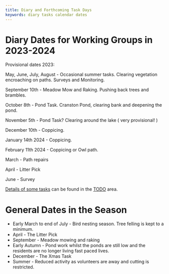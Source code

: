 ```yaml
---
title: Diary and Forthcoming Task Days
keywords: diary tasks calendar dates
---
```


# Diary Dates for Working Groups in 2023-2024

Provisional dates 2023:

May, June, July, August - Occasional summer tasks. Clearing vegetation encroaching on paths. Surveys and Monitoring.

September 10th - Meadow Mow and Raking. Pushing back trees and brambles.

October 8th - Pond Task. Cranston Pond, clearing bank and deepening the pond. 

November 5th - Pond Task? Clearing around the lake ( very provisional! ) 

December 10th - Coppicing. 

January 14th 2024 - Coppicing. 

February 11th 2024 - Coppicing or Owl path.

March - Path repairs

April - Litter Pick

June - Survey


[Details of some tasks](/#TODO/Tasks) can be found in the [TODO](/#TODO/Home) area.


# General Dates in the Season

* Early March to end of July - Bird nesting season. Tree felling is kept to a minimum.
* April - The Litter Pick
* September - Meadow mowing and raking
* Early Autumn - Pond work whilst the ponds are still low and the residents are no longer living fast paced lives.
* December - The Xmas Task
* Summer - Reduced activity as volunteers are away and cutting is restricted.

